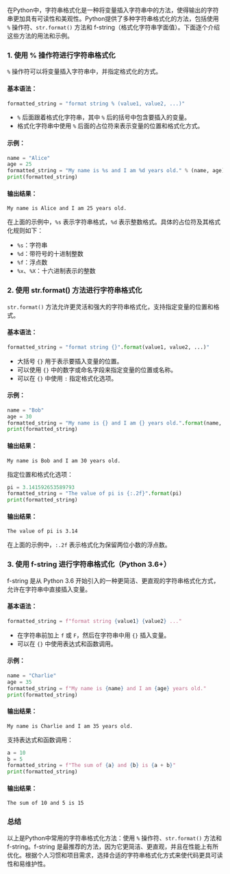 在Python中，字符串格式化是一种将变量插入字符串中的方法，使得输出的字符串更加具有可读性和美观性。Python提供了多种字符串格式化的方法，包括使用 `%` 操作符、`str.format()` 方法和 f-string（格式化字符串字面值）。下面逐个介绍这些方法的用法和示例。

### 1. 使用 % 操作符进行字符串格式化

`%` 操作符可以将变量插入字符串中，并指定格式化的方式。

#### 基本语法：

```python
formatted_string = "format string % (value1, value2, ...)"
```

- `%` 后面跟着格式化字符串，其中 `%` 后的括号中包含要插入的变量。
- 格式化字符串中使用 `%` 后面的占位符来表示变量的位置和格式化方式。

#### 示例：

```python
name = "Alice"
age = 25
formatted_string = "My name is %s and I am %d years old." % (name, age)
print(formatted_string)
```

#### 输出结果：

```
My name is Alice and I am 25 years old.
```

在上面的示例中，`%s` 表示字符串格式，`%d` 表示整数格式。具体的占位符及其格式化规则如下：

- `%s`：字符串
- `%d`：带符号的十进制整数
- `%f`：浮点数
- `%x`、`%X`：十六进制表示的整数

### 2. 使用 str.format() 方法进行字符串格式化

`str.format()` 方法允许更灵活和强大的字符串格式化，支持指定变量的位置和格式。

#### 基本语法：

```python
formatted_string = "format string {}".format(value1, value2, ...)"
```

- 大括号 `{}` 用于表示要插入变量的位置。
- 可以使用 `{}` 中的数字或命名字段来指定变量的位置或名称。
- 可以在 `{}` 中使用 `:` 指定格式化选项。

#### 示例：

```python
name = "Bob"
age = 30
formatted_string = "My name is {} and I am {} years old.".format(name, age)
print(formatted_string)
```

#### 输出结果：

```
My name is Bob and I am 30 years old.
```

指定位置和格式化选项：

```python
pi = 3.141592653589793
formatted_string = "The value of pi is {:.2f}".format(pi)
print(formatted_string)
```

#### 输出结果：

```
The value of pi is 3.14
```

在上面的示例中，`:.2f` 表示格式化为保留两位小数的浮点数。

### 3. 使用 f-string 进行字符串格式化（Python 3.6+）

f-string 是从 Python 3.6 开始引入的一种更简洁、更直观的字符串格式化方式，允许在字符串中直接插入变量。

#### 基本语法：

```python
formatted_string = f"format string {value1} {value2} ..."
```

- 在字符串前加上 `f` 或 `F`，然后在字符串中用 `{}` 插入变量。
- 可以在 `{}` 中使用表达式和函数调用。

#### 示例：

```python
name = "Charlie"
age = 35
formatted_string = f"My name is {name} and I am {age} years old."
print(formatted_string)
```

#### 输出结果：

```
My name is Charlie and I am 35 years old.
```

支持表达式和函数调用：

```python
a = 10
b = 5
formatted_string = f"The sum of {a} and {b} is {a + b}"
print(formatted_string)
```

#### 输出结果：

```
The sum of 10 and 5 is 15
```

### 总结

以上是Python中常用的字符串格式化方法：使用 `%` 操作符、`str.format()` 方法和 f-string。f-string 是最推荐的方法，因为它更简洁、更直观，并且在性能上有所优化。根据个人习惯和项目需求，选择合适的字符串格式化方式来使代码更具可读性和易维护性。